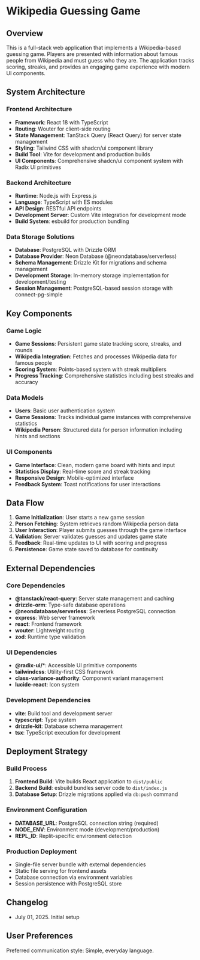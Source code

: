 # Wikipedia Guessing Game

## Overview

This is a full-stack web application that implements a Wikipedia-based guessing game. Players are presented with information about famous people from Wikipedia and must guess who they are. The application tracks scoring, streaks, and provides an engaging game experience with modern UI components.

## System Architecture

### Frontend Architecture
- **Framework**: React 18 with TypeScript
- **Routing**: Wouter for client-side routing
- **State Management**: TanStack Query (React Query) for server state management
- **Styling**: Tailwind CSS with shadcn/ui component library
- **Build Tool**: Vite for development and production builds
- **UI Components**: Comprehensive shadcn/ui component system with Radix UI primitives

### Backend Architecture
- **Runtime**: Node.js with Express.js
- **Language**: TypeScript with ES modules
- **API Design**: RESTful API endpoints
- **Development Server**: Custom Vite integration for development mode
- **Build System**: esbuild for production bundling

### Data Storage Solutions
- **Database**: PostgreSQL with Drizzle ORM
- **Database Provider**: Neon Database (@neondatabase/serverless)
- **Schema Management**: Drizzle Kit for migrations and schema management
- **Development Storage**: In-memory storage implementation for development/testing
- **Session Management**: PostgreSQL-based session storage with connect-pg-simple

## Key Components

### Game Logic
- **Game Sessions**: Persistent game state tracking score, streaks, and rounds
- **Wikipedia Integration**: Fetches and processes Wikipedia data for famous people
- **Scoring System**: Points-based system with streak multipliers
- **Progress Tracking**: Comprehensive statistics including best streaks and accuracy

### Data Models
- **Users**: Basic user authentication system
- **Game Sessions**: Tracks individual game instances with comprehensive statistics
- **Wikipedia Person**: Structured data for person information including hints and sections

### UI Components
- **Game Interface**: Clean, modern game board with hints and input
- **Statistics Display**: Real-time score and streak tracking
- **Responsive Design**: Mobile-optimized interface
- **Feedback System**: Toast notifications for user interactions

## Data Flow

1. **Game Initialization**: User starts a new game session
2. **Person Fetching**: System retrieves random Wikipedia person data
3. **User Interaction**: Player submits guesses through the game interface
4. **Validation**: Server validates guesses and updates game state
5. **Feedback**: Real-time updates to UI with scoring and progress
6. **Persistence**: Game state saved to database for continuity

## External Dependencies

### Core Dependencies
- **@tanstack/react-query**: Server state management and caching
- **drizzle-orm**: Type-safe database operations
- **@neondatabase/serverless**: Serverless PostgreSQL connection
- **express**: Web server framework
- **react**: Frontend framework
- **wouter**: Lightweight routing
- **zod**: Runtime type validation

### UI Dependencies
- **@radix-ui/***: Accessible UI primitive components
- **tailwindcss**: Utility-first CSS framework
- **class-variance-authority**: Component variant management
- **lucide-react**: Icon system

### Development Dependencies
- **vite**: Build tool and development server
- **typescript**: Type system
- **drizzle-kit**: Database schema management
- **tsx**: TypeScript execution for development

## Deployment Strategy

### Build Process
1. **Frontend Build**: Vite builds React application to `dist/public`
2. **Backend Build**: esbuild bundles server code to `dist/index.js`
3. **Database Setup**: Drizzle migrations applied via `db:push` command

### Environment Configuration
- **DATABASE_URL**: PostgreSQL connection string (required)
- **NODE_ENV**: Environment mode (development/production)
- **REPL_ID**: Replit-specific environment detection

### Production Deployment
- Single-file server bundle with external dependencies
- Static file serving for frontend assets
- Database connection via environment variables
- Session persistence with PostgreSQL store

## Changelog
- July 01, 2025. Initial setup

## User Preferences

Preferred communication style: Simple, everyday language.